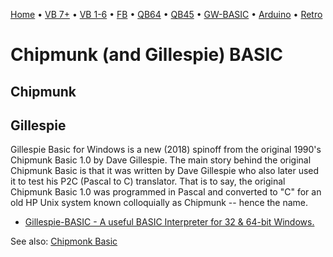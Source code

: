 [Home](https://gotbasic.com) • [VB 7+](vb.md) • [VB 1-6](vb6.md) • [FB](freebasic.md) • [QB64](qb64.md) • [QB45](qb.md) • [GW-BASIC](gw-basic.md) • [Arduino](avr.md) • [Retro](micros.md)

# Chipmunk (and Gillespie) BASIC

## Chipmunk

## Gillespie

Gillespie Basic for Windows is a new (2018) spinoff from the original 1990's Chipmunk Basic 1.0 by Dave Gillespie. The main story behind the original Chipmunk Basic is that it was written by Dave Gillespie who also later used it to test his P2C (Pascal to C) translator. That is to say, the original Chipmunk Basic 1.0 was programmed in Pascal and converted to "C" for an old HP Unix system known colloquially as Chipmunk -- hence the name.

- [Gillespie-BASIC - A useful BASIC Interpreter for 32 & 64-bit Windows.](https://github.com/surveydude/Gillespie-BASIC)

See also: [Chipmonk Basic](http://www.nicholson.com/rhn/basic/)
